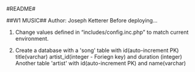 #README#

##W1 MUSIC##
Author: Joseph Ketterer
Before deploying...
1. Change values defined in “includes/config.inc.php” to match current environment.

2. Create a database with a 'song' table with id(auto-increment PK) title(varchar) artist_id(integer - Foriegn key) and duration (integer)
Another table 'artist' with id(auto-increment PK) and name(varchar)

